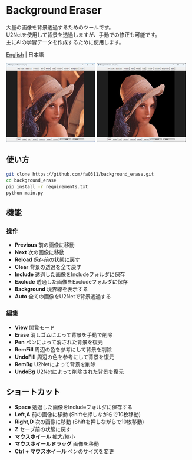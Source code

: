 # Background Eraser

大量の画像を背景透過するためのツールです。  
U2Netを使用して背景を透過しますが、手動での修正も可能です。  
主にAIの学習データを作成するために使用します。

[English](README.md) | 日本語

<img src="image/README/1730130814363.png" width="48%">
<img src="image/README/1730131090907.png" width="48%">

## 使い方

```bash
git clone https://github.com/fa0311/background_erase.git
cd background_erase
pip install -r requirements.txt
python main.py
```

## 機能

### 操作

- **Previous** 前の画像に移動
- **Next** 次の画像に移動
- **Reload** 保存前の状態に戻す
- **Clear** 背景の透過を全て戻す
- **Include** 透過した画像をIncludeフォルダに保存
- **Exclude** 透過した画像をExcludeフォルダに保存
- **Background** 境界線を表示する
- **Auto** 全ての画像をU2Netで背景透過する

### 編集

- **View** 閲覧モード
- **Erase** 消しゴムによって背景を手動で削除
- **Pen** ペンによって消された背景を復元
- **RemFill** 周辺の色を参考にして背景を削除
- **UndoFill** 周辺の色を参考にして背景を復元
- **RemBg** U2Netによって背景を削除
- **UndoBg** U2Netによって削除された背景を復元

## ショートカット

- **Space** 透過した画像をIncludeフォルダに保存する
- **Left,A** 前の画像に移動 (Shiftを押しながらで10枚移動)
- **Right,D** 次の画像に移動 (Shiftを押しながらで10枚移動)
- **Z** セーブ前の状態に戻す
- **マウスホイール** 拡大/縮小
- **マウスホイールドラッグ** 画像を移動
- **Ctrl + マウスホイール** ペンのサイズを変更
